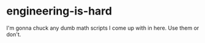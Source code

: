 # engineering-is-hard
I'm gonna chuck any dumb math scripts I come up with in here. Use them or don't.
